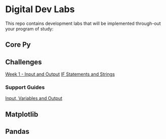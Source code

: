 # Digital Dev Labs
This repo contains development labs that will be implemented through-out your program of study:

## Core Py 

## Challenges
[Week 1 - Input and Output](https://github.com/BHWeston/digi-design-dev-py/blob/e7ee482bdc34ce64456b1599aaa6439801f439ba/Challenge-Workbooks/01%20-%20Variables%20and%20Arithmetic.md)
[IF Statements and Strings](https://github.com/BHWeston/digi-design-dev-py/blob/e7ee482bdc34ce64456b1599aaa6439801f439ba/Challenge-Workbooks/02%20-%20IF%20Statements%20and%20Strings.md)                   

### Support Guides
[Input, Variables and Output](https://github.com/BHWeston/digi-design-dev-py/blob/278395e4b8ccad65c44728b84e57610ee022bd41/Support%20Guides/01%20-%20Input%20-%20Storage%20-%20Output.md)

## Matplotlib

## Pandas